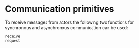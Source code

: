 # Communication primitives

To receive messages from actors the following two functions for synchronous and asynchronous communication can be used:

```@docs
receive
request
```

